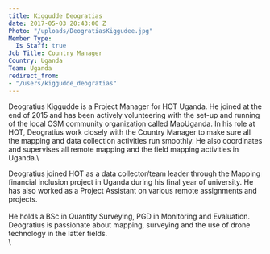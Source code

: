 ```yaml
---
title: Kiggudde Deogratias
date: 2017-05-03 20:43:00 Z
Photo: "/uploads/DeogratiasKiggudee.jpg"
Member Type:
  Is Staff: true
Job Title: Country Manager
Country: Uganda
Team: Uganda
redirect_from:
- "/users/kiggudde_deogratias"
---
```


Deogratius Kiggudde is a Project Manager for HOT Uganda. He joined at the end of 2015 and has been actively volunteering with the set-up and running of the local OSM community organization called MapUganda. In his role at HOT, Deogratius work closely with the Country Manager to make sure all the mapping and data collection activities run smoothly. He also coordinates and supervises all remote mapping and the field mapping activities in Uganda.\

Deogratius joined HOT as a data collector/team leader through the Mapping financial inclusion project in Uganda during his final year of university. He has also worked as a Project Assistant on various remote assignments and projects.\
\
He holds a BSc in Quantity Surveying, PGD in Monitoring and Evaluation. Deogratius is passionate about mapping, surveying and the use of drone technology in the latter fields. \
\
